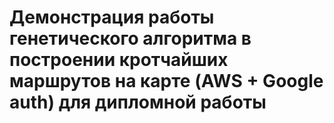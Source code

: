 # Демонстрация работы генетического алгоритма в построении кротчайших маршрутов на карте (AWS + Google auth) для дипломной работы


